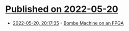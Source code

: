 # [Published on 2022-05-20](index.md)

* [2022-05-20, 20:17:35](https://news.ycombinator.com/item?id=31452032) - [Bombe Machine on an FPGA](https://people.ece.cornell.edu/land/courses/ece5760/FinalProjects/s2022/az292_kw456_lh479/az292_kw456_lh479/index.html)

